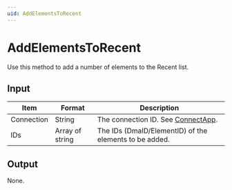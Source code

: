 ```yaml
---
uid: AddElementsToRecent
---
```


# AddElementsToRecent

Use this method to add a number of elements to the Recent list.

## Input

| Item       | Format          | Description                                            |
|------------|-----------------|--------------------------------------------------------|
| Connection | String          | The connection ID. See [ConnectApp](xref:ConnectApp).   |
| IDs        | Array of string | The IDs (DmaID/ElementID) of the elements to be added. |

## Output

None.
